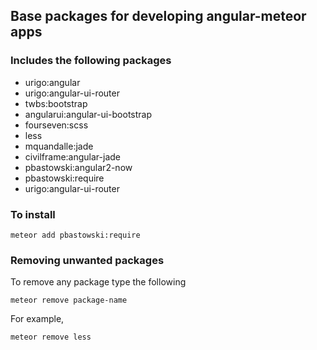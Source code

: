 ## Base packages for developing angular-meteor apps

### Includes the following packages

- urigo:angular
- urigo:angular-ui-router
- twbs:bootstrap
- angularui:angular-ui-bootstrap
- fourseven:scss
- less
- mquandalle:jade
- civilframe:angular-jade
- pbastowski:angular2-now
- pbastowski:require
- urigo:angular-ui-router

### To install

    meteor add pbastowski:require

### Removing unwanted packages

To remove any package type the following

    meteor remove package-name

For example, 

    meteor remove less
